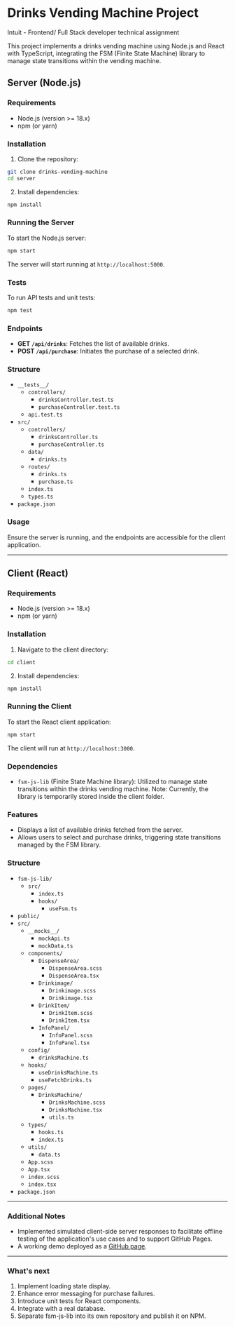 # Drinks Vending Machine Project

Intuit - Frontend/ Full Stack developer technical assignment

This project implements a drinks vending machine using Node.js and React with TypeScript, integrating the FSM (Finite State Machine) library to manage state transitions within the vending machine.

## Server (Node.js)

### Requirements

- Node.js (version >= 18.x)
- npm (or yarn)

### Installation

1. Clone the repository:
```bash
git clone drinks-vending-machine
cd server
```
2. Install dependencies:
```bash
npm install
```

### Running the Server

To start the Node.js server:
```bash
npm start
```

The server will start running at `http://localhost:5000`.

### Tests

To run API tests and unit tests:
```bash
npm test
```

### Endpoints

- **GET `/api/drinks`**: Fetches the list of available drinks.
- **POST `/api/purchase`**: Initiates the purchase of a selected drink.

### Structure

- `__tests__/`
	- `controllers/`
		- `drinksController.test.ts`
		- `purchaseController.test.ts`
	- `api.test.ts`
- `src/`
	- `controllers/`
		- `drinksController.ts`
		- `purchaseController.ts`
	- `data/`
		- `drinks.ts`
	- `routes/`
		- `drinks.ts`
		- `purchase.ts`
	- `index.ts`
	- `types.ts`
- `package.json`

### Usage

Ensure the server is running, and the endpoints are accessible for the client application.

---

## Client (React)

### Requirements

- Node.js (version >= 18.x)
- npm (or yarn)

### Installation

1. Navigate to the client directory:
```bash
cd client
```
2. Install dependencies:
```bash
npm install
```

### Running the Client

To start the React client application:

```bash
npm start
```

The client will run at `http://localhost:3000`.

### Dependencies

- `fsm-js-lib` (Finite State Machine library): Utilized to manage state transitions within the drinks vending machine.
Note: Currently, the library is temporarily stored inside the client folder.

### Features

- Displays a list of available drinks fetched from the server.
- Allows users to select and purchase drinks, triggering state transitions managed by the FSM library.

### Structure

- `fsm-js-lib/`
	- `src/`
		- `index.ts`
		- `hooks/`
			- `useFsm.ts`
- `public/`
- `src/`
	- `__mocks__/`
		- `mockApi.ts`
		- `mockData.ts`
	- `components/`
		- `DispenseArea/`
			- `DispenseArea.scss`
			- `DispenseArea.tsx`
		- `Drinkimage/`
			- `Drinkimage.scss`
			- `Drinkimage.tsx`
		- `DrinkItem/`
			- `DrinkItem.scss`
			- `DrinkItem.tsx`
		- `InfoPanel/`
			- `InfoPanel.scss`
			- `InfoPanel.tsx`
	- `config/`
		- `drinksMachine.ts`
	- `hooks/`
		- `useDrinksMachine.ts`
		- `useFetchDrinks.ts`
	- `pages/`
		- `DrinksMachine/`
			- `DrinksMachine.scss`
			- `DrinksMachine.tsx`
			- `utils.ts`
	- `types/`
		- `hooks.ts`
		- `index.ts`
	- `utils/`
		- `data.ts`
	- `App.scss`
	- `App.tsx`
	- `index.scss`
	- `index.tsx`
- `package.json`

---

### Additional Notes

- Implemented simulated client-side server responses to facilitate offline testing of the application's use cases and to support GitHub Pages.
- A working demo deployed as a [GitHub page](https://peshibloy.github.io/drinks-vending-machine/).

---

### What's next 
1. Implement loading state display.
2. Enhance error messaging for purchase failures.
3. Introduce unit tests for React components.
4. Integrate with a real database.
5. Separate fsm-js-lib into its own repository and publish it on NPM.